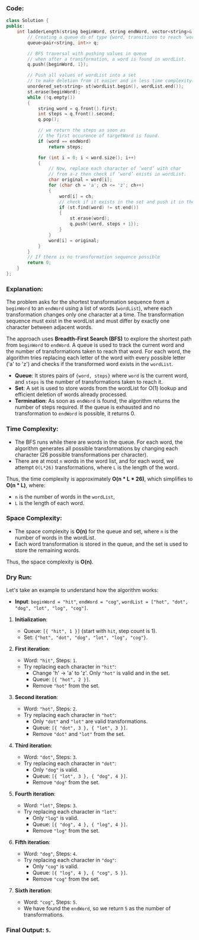 ### Code:
```cpp
class Solution {
public:
    int ladderLength(string beginWord, string endWord, vector<string>& wordList) {
        // Creating a queue ds of type {word, transitions to reach ‘word’}.
        queue<pair<string, int>> q;

        // BFS traversal with pushing values in queue 
        // when after a transformation, a word is found in wordList.
        q.push({beginWord, 1});

        // Push all values of wordList into a set
        // to make deletion from it easier and in less time complexity.
        unordered_set<string> st(wordList.begin(), wordList.end());
        st.erase(beginWord);
        while (!q.empty())
        {
            string word = q.front().first;
            int steps = q.front().second;
            q.pop();

            // we return the steps as soon as
            // the first occurence of targetWord is found.
            if (word == endWord)
                return steps;

            for (int i = 0; i < word.size(); i++)
            {
                // Now, replace each character of ‘word’ with char
                // from a-z then check if ‘word’ exists in wordList.
                char original = word[i];
                for (char ch = 'a'; ch <= 'z'; ch++)
                {
                    word[i] = ch;
                    // check if it exists in the set and push it in the queue.
                    if (st.find(word) != st.end())
                    {
                        st.erase(word);
                        q.push({word, steps + 1});
                    }
                }
                word[i] = original;
            }
        }
        // If there is no transformation sequence possible
        return 0;
    }
};
```


### Explanation:
The problem asks for the shortest transformation sequence from a `beginWord` to an `endWord` using a list of words (`wordList`), where each transformation changes only one character at a time. The transformation sequence must exist in the wordList and must differ by exactly one character between adjacent words.

The approach uses **Breadth-First Search (BFS)** to explore the shortest path from `beginWord` to `endWord`. A queue is used to track the current word and the number of transformations taken to reach that word. For each word, the algorithm tries replacing each letter of the word with every possible letter ('a' to 'z') and checks if the transformed word exists in the `wordList`.

- **Queue**: It stores pairs of `{word, steps}` where `word` is the current word, and `steps` is the number of transformations taken to reach it.
- **Set**: A set is used to store words from the wordList for O(1) lookup and efficient deletion of words already processed.
- **Termination**: As soon as `endWord` is found, the algorithm returns the number of steps required. If the queue is exhausted and no transformation to `endWord` is possible, it returns 0.

### Time Complexity:
- The BFS runs while there are words in the queue. For each word, the algorithm generates all possible transformations by changing each character (26 possible transformations per character).
- There are at most `n` words in the word list, and for each word, we attempt `O(L*26)` transformations, where `L` is the length of the word.

Thus, the time complexity is approximately **O(n * L * 26)**, which simplifies to **O(n * L)**, where:
- `n` is the number of words in the `wordList`,
- `L` is the length of each word.

### Space Complexity:
- The space complexity is **O(n)** for the queue and set, where `n` is the number of words in the wordList.
- Each word transformation is stored in the queue, and the set is used to store the remaining words.

Thus, the space complexity is **O(n)**.

### Dry Run:
Let's take an example to understand how the algorithm works:
- **Input**: `beginWord = "hit"`, `endWord = "cog"`, `wordList = ["hot", "dot", "dog", "lot", "log", "cog"]`.
  
1. **Initialization**: 
   - Queue: `[{ "hit", 1 }]` (start with `hit`, step count is 1).
   - Set: `{"hot", "dot", "dog", "lot", "log", "cog"}`.

2. **First iteration**:
   - Word: `"hit"`, Steps: `1`.
   - Try replacing each character in `"hit"`:
     - Change 'h' -> 'a' to 'z'. Only `"hot"` is valid and in the set.
     - Queue: `[{ "hot", 2 }]`.
     - Remove `"hot"` from the set.

3. **Second iteration**:
   - Word: `"hot"`, Steps: `2`.
   - Try replacing each character in `"hot"`:
     - Only `"dot"` and `"lot"` are valid transformations.
     - Queue: `[{ "dot", 3 }, { "lot", 3 }]`.
     - Remove `"dot"` and `"lot"` from the set.

4. **Third iteration**:
   - Word: `"dot"`, Steps: `3`.
   - Try replacing each character in `"dot"`:
     - Only `"dog"` is valid.
     - Queue: `[{ "lot", 3 }, { "dog", 4 }]`.
     - Remove `"dog"` from the set.

5. **Fourth iteration**:
   - Word: `"lot"`, Steps: `3`.
   - Try replacing each character in `"lot"`:
     - Only `"log"` is valid.
     - Queue: `[{ "dog", 4 }, { "log", 4 }]`.
     - Remove `"log"` from the set.

6. **Fifth iteration**:
   - Word: `"dog"`, Steps: `4`.
   - Try replacing each character in `"dog"`:
     - Only `"cog"` is valid.
     - Queue: `[{ "log", 4 }, { "cog", 5 }]`.
     - Remove `"cog"` from the set.

7. **Sixth iteration**:
   - Word: `"cog"`, Steps: `5`.
   - We have found the `endWord`, so we return `5` as the number of transformations.

### Final Output: `5`.
